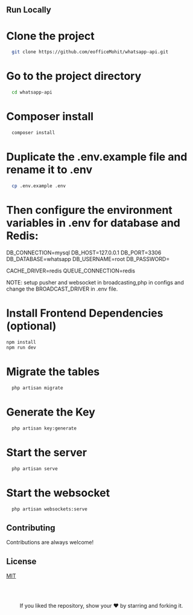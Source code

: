 ## Run Locally

# Clone the project

```bash
  git clone https://github.com/eofficeMohit/whatsapp-api.git
```

# Go to the project directory

```bash
  cd whatsapp-api
```

# Composer install

```bash
  composer install
```

# Duplicate the .env.example file and rename it to .env

```bash
  cp .env.example .env
```

# Then configure the environment variables in .env for database and Redis:

DB_CONNECTION=mysql
DB_HOST=127.0.0.1
DB_PORT=3306
DB_DATABASE=whatsapp
DB_USERNAME=root
DB_PASSWORD=

CACHE_DRIVER=redis
QUEUE_CONNECTION=redis

NOTE: setup pusher and websocket in broadcasting,php in configs and change the BROADCAST_DRIVER in .env file.

# Install Frontend Dependencies (optional)

```bash
npm install
npm run dev
```

# Migrate the tables

```bash
  php artisan migrate
```

# Generate the Key

```bash
  php artisan key:generate
```

# Start the server

```bash
  php artisan serve
```

# Start the websocket

```bash
  php artisan websockets:serve
```

## Contributing

Contributions are always welcome!

## License

[MIT](https://choosealicense.com/licenses/mit/)

<br/>
<br/>

<p align="center">If you liked the repository, show your  ❤️  by starring and forking it.</p>
